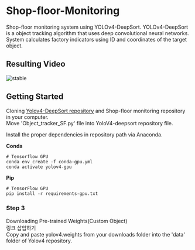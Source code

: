 # Shop-floor-Monitoring
Shop-floor monitoring system using YOLOv4-DeepSort. YOLOv4-DeepSort is a object tracking algorithm that uses deep convolutional neural networks. System calculates factory indicators using ID and coordinates of the target object.



## Resulting Video
![stable](https://user-images.githubusercontent.com/78286605/138114240-bd7a6440-f9b3-49cd-a2d7-e30cd0b7edec.gif)

## Getting Started
Cloning [Yolov4-DeepSort repository](https://github.com/theAIGuysCode/yolov4-deepsort) and Shop-floor monitoring repository in your computer.   
Move 'Object_tracker_SF.py' file into YoloV4-deepsort repository file.

Install the proper dependencies in repository path via Anaconda.   

**Conda**   
```
# Tensorflow GPU
conda env create -f conda-gpu.yml
conda activate yolov4-gpu
```   
**Pip**
```
# TensorFlow GPU
pip install -r requirements-gpu.txt
```   

### Step 3
Downloading Pre-trained Weights(Custom Object)   
링크 삽입하기   
Copy and paste yolov4.weights from your downloads folder into the 'data' folder of Yolov4 repository.


